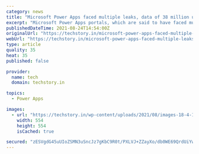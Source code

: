 ```yaml
---
category: news
title: "Microsoft Power Apps faced multiple leaks, data of 38 million users exposed"
excerpt: "Microsoft Power Apps portals, which are said to have faced multiple leaks, exposed the data from as many as 38 million users."
publishedDateTime: 2021-08-24T14:54:00Z
originalUrl: "https://techstory.in/microsoft-power-apps-faced-multiple-leaks-data-of-38-million-users-exposed/"
webUrl: "https://techstory.in/microsoft-power-apps-faced-multiple-leaks-data-of-38-million-users-exposed/"
type: article
quality: 35
heat: 35
published: false

provider:
  name: tech
  domain: techstory.in

topics:
  - Power Apps

images:
  - url: "https://techstory.in/wp-content/uploads/2021/08/images-18-4-1.jpeg"
    width: 554
    height: 554
    isCached: true

secured: "zESVgdG45uUIoZSMN3uSncJz7gKbC9R0t/PXLVJ+ZZayXo/db0WE69QrdUiYw9tDMBJDVk1dox6g6OoriJP/BzPZtVtF8KwzlJJ/rt87kSF5asOsAlE/yLoXbjW2tgRNjnrr9NuIXEkxx9eIkM//AiciD1vEGEd+59nd9/cXiIvjw+QecIhvp4CmEvyAsoMKoH1EVA12K091WQGqR8VaEuZZc+/iF5gNDayS2BfQioEedp7eDZa/hurJ/MnK13yURWjwFLUW6w174KRqfZ+3t5Y0fc40Xgzq2kvuQ/X92Ipc0f8PNJo5KftOrlhJrqvxUISaFJuD+URxwmILS61pqplOkzYAMnbhpBG2FMjh70I=;3340NiBgiEmKnzxCdb+kCQ=="
---
```


